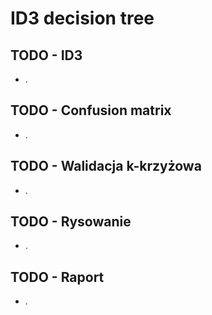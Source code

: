# ID3 decision tree

## TODO - ID3
- .

## TODO - Confusion matrix
- .

## TODO - Walidacja k-krzyżowa
- .

## TODO - Rysowanie
- .

## TODO - Raport
- .

